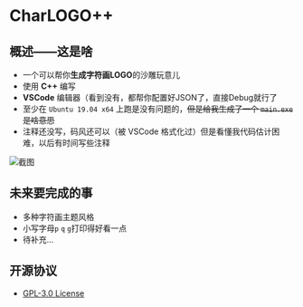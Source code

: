 # CharLOGO++

## 概述——这是啥
* 一个可以帮你**生成字符画LOGO**的沙雕玩意儿
* 使用 **C++** 编写
* **VSCode** 编辑器（看到没有，都帮你配置好JSON了，直接Debug就行了
* 至少在 `Ubuntu 19.04 x64` 上跑是没有问题的，~~但是给我生成了一个 `main.exe` 是啥意思~~
* 注释还没写，码风还可以（被 VSCode 格式化过）但是看懂我代码估计困难，以后有时间写些注释

![截图](https://i.loli.net/2020/08/10/NDfKxc9Gm7bQeBj.png)

## 未来要完成的事
* 多种字符画主题风格
* 小写字母`p` `q` `g`打印得好看一点
* 待补充...

## 开源协议
* [GPL-3.0 License](https://github.com/Linhk1606/char-logo-plus-plus/blob/master/LICENSE)